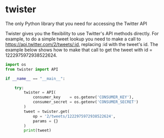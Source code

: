 # twister
The only Python library that you need for accessing the Twitter API

Twister gives you the flexibility to use Twitter's API methods directly. For example, to do a simple tweet lookup you need to make a call to https://api.twitter.com/2/tweets/:id, replacing :id with the tweet's id. The example below shows how to make that call to get the tweet with id = 1222975972938522624. 

```python
import os
from twister import API

if __name__ == "__main__":

    try: 
        twister = API(
            consumer_key    = os.getenv('CONSUMER_KEY'),
            consumer_secret = os.getenv('CONSUMER_SECRET')
        )
        tweet = twister.get(
            op = '2/tweets/1222975972938522624',
            params = {}
        )
        print(tweet)
```
